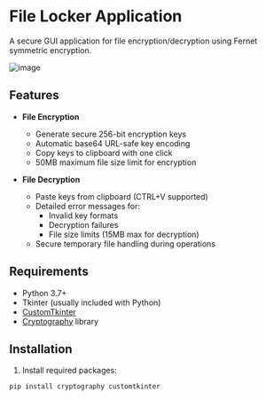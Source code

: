 # File Locker Application

A secure GUI application for file encryption/decryption using Fernet symmetric encryption.

![image](https://github.com/user-attachments/assets/c1557c02-e019-47cd-98b5-34953f2ae7d9)

## Features

- **File Encryption**
  - Generate secure 256-bit encryption keys
  - Automatic base64 URL-safe key encoding
  - Copy keys to clipboard with one click
  - 50MB maximum file size limit for encryption

- **File Decryption**
  - Paste keys from clipboard (CTRL+V supported)
  - Detailed error messages for:
    - Invalid key formats
    - Decryption failures
    - File size limits (15MB max for decryption)
  - Secure temporary file handling during operations

## Requirements

- Python 3.7+
- Tkinter (usually included with Python)
- [CustomTkinter](https://github.com/TomSchimansky/CustomTkinter)
- [Cryptography](https://cryptography.io/) library

## Installation

1. Install required packages:
```bash
pip install cryptography customtkinter
